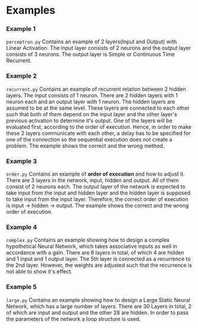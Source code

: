 # Examples

### Example 1

`perceptron.py` Contains an example of 2 layers(Input and Output) with Linear Activation. The input layer consists of 2 neurons and the output layer consists of 3 neurons. The output layer is Simple or Continuous Time Recurrent.

### Example 2

`recurrent.py` Contains an example of recurrent relation between 2 hidden layers. The input consists of 1 neuron. There are 2 hidden layers with 1 neuron each and an output layer with 1 neuron. The hidden layers are assumed to be at the same level. These layers are connected to each other such that both of them depend on the input layer and the other layer's previous activation to determine it's output. One of the layers will be evaluated first, according to the order of execution. Hence, in order to make these 2 layers communicate with each other, a delay has to be specified for one of the connection so the sequential execution does not create a problem. The example shows the correct and the wrong method.

### Example 3

`order.py` Contains an example of **order of execution** and how to adjust it. There are 3 layers in the network, input, hidden and output. All of them consist of 2 neurons each. The output layer of the network is expected to take input from the input and hidden layer and the hidden layer is supposed to take input from the input layer. Therefore, the correct order of execution is input -> hidden -> output. The example shows the correct and the wrong order of execution.

### Example 4

`complex.py` Contains an example showing how to design a complex hypothetical Neural Network, which takes associative inputs as well in accordance with a gain. There are 6 layers in total, of which 4 are hidden and 1 input and 1 output layer. The 5th layer is connected as a recurrence to the 2nd layer. However, the weights are adjusted such that the recurrence is not able to show it's effect.

### Example 5

`large.py` Contains an example showing how to design a Large Static Neural Network, which has a large number of layers. There are 30 Layers in total, 2 of which are input and output and the other 28 are hidden. In order to pass the parameters of the network a loop structure is used.
